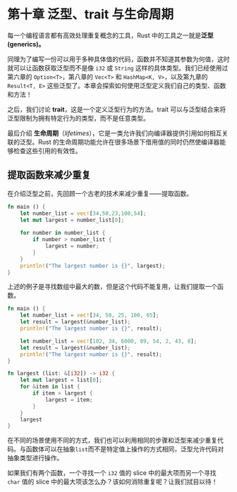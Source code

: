# 第十章 泛型、trait 与生命周期

每一个编程语言都有高效处理重复概念的工具，Rust 中的工具之一就是**泛型\(generics\)。**

同理为了编写一份可以用于多种具体值的代码，函数并不知道其参数为何值，这时就可以让函数获取泛型而不是像 `i32` 或 `String` 这样的具体类型。我们已经使用过第六章的 `Option<T>`，第八章的 `Vec<T>` 和 `HashMap<K, V>`，以及第九章的 `Result<T, E>` 这些泛型了。本章会探索如何使用泛型定义我们自己的类型、函数和方法！

之后，我们讨论 **trait**，这是一个定义泛型行为的方法。trait 可以与泛型结合来将泛型限制为拥有特定行为的类型，而不是任意类型。

最后介绍 **生命周期**（_lifetimes_），它是一类允许我们向编译器提供引用如何相互关联的泛型。Rust 的生命周期功能允许在很多场景下借用值的同时仍然使编译器能够检查这些引用的有效性。

## **提取函数来减少重复**

在介绍泛型之前，先回顾一个古老的技术来减少重复——提取函数。

```rust
fn main () {
    let number_list = vec![34,50,23,100,54];
    let mut largest = number_list[0];
    
    for number in number_list {
        if number > number_list {
            largest = number;
        }
    }
    println!("The largest number is {}", largest);
}
```

上述的例子是寻找数组中最大的数，但是这个代码不能复用，让我们提取一个函数。

```rust
fn main () {
    let number_list = vec![34, 50, 25, 100, 65];
    let result = largest(&number_list);
    println!("The largest number is {}", result);

    let number_list = vec![102, 34, 6000, 89, 54, 2, 43, 8];
    let result = largest(&number_list);
    println!("The largest number is {}", result);
}

fn largest (list: &[i32]) -> i32 {
    let mut largest = list[0];
    for &item in list {
        if item > largest {
            largest = item;
        }
    }
    largest
}
```

在不同的场景使用不同的方式，我们也可以利用相同的步骤和泛型来减少重复代码。与函数体可以在抽象`list`而不是特定值上操作的方式相同，泛型允许代码对抽象类型进行操作。

如果我们有两个函数，一个寻找一个 `i32` 值的 slice 中的最大项而另一个寻找 `char` 值的 slice 中的最大项该怎么办？该如何消除重复呢？让我们拭目以待！

